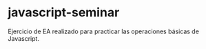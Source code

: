 # javascript-seminar
 Ejercicio de EA realizado para practicar las operaciones básicas de Javascript.
